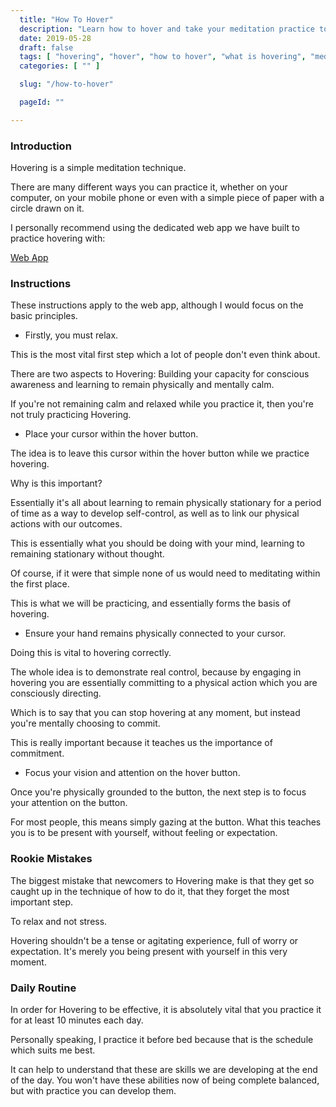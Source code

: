 ```yaml
---
  title: "How To Hover"
  description: "Learn how to hover and take your meditation practice to the next level."
  date: 2019-05-28
  draft: false
  tags: [ "hovering", "hover", "how to hover", "what is hovering", "meditation", "meditation technique", "porn addiction recovery", "neverfap deluxe", "neverfap" ]
  categories: [ "" ]

  slug: "/how-to-hover"

  pageId: ""

---
```


<h3>Introduction</h3>

Hovering is a simple meditation technique.

There are many different ways you can practice it, whether on your computer, on your mobile phone or even with a simple piece of paper with a circle drawn on it. 

I personally recommend using the dedicated web app we have built to practice hovering with:

<a href="https://hovering.neverfapdeluxe.com/" class="link">Web App</a>


<h3>Instructions</h3>

These instructions apply to the web app, although I would focus on the basic principles. 


- Firstly, you must relax.

This is the most vital first step which a lot of people don't even think about.

There are two aspects to Hovering: Building your capacity for conscious awareness and learning to remain physically and mentally calm.

If you're not remaining calm and relaxed while you practice it, then you're not truly practicing Hovering.


- Place your cursor within the hover button.

The idea is to leave this cursor within the hover button while we practice hovering.

Why is this important?

Essentially it's all about learning to remain physically stationary for a period of time as a way to develop self-control, as well as to link our physical actions with our outcomes.

This is essentially what you should be doing with your mind, learning to remaining stationary without thought.

Of course, if it were that simple none of us would need to meditating within the first place.

This is what we will be practicing, and essentially forms the basis of hovering.


- Ensure your hand remains physically connected to your cursor.

Doing this is vital to hovering correctly. 

The whole idea is to demonstrate real control, because by engaging in hovering you are essentially committing to a physical action which you are consciously directing.

Which is to say that you can stop hovering at any moment, but instead you're mentally choosing to commit.

This is really important because it teaches us the importance of commitment.


- Focus your vision and attention on the hover button.

Once you're physically grounded to the button, the next step is to focus your attention on the button. 

For most people, this means simply gazing at the button. What this teaches you is to be present with yourself, without feeling or expectation.


<h3>Rookie Mistakes</h3>

The biggest mistake that newcomers to Hovering make is that they get so caught up in the technique of how to do it, that they forget the most important step. 

To relax and not stress. 

Hovering shouldn't be a tense or agitating experience, full of worry or expectation. It's merely you being present with yourself in this very moment. 


<h3>Daily Routine</h3>

In order for Hovering to be effective, it is absolutely vital that you practice it for at least 10 minutes each day. 

Personally speaking, I practice it before bed because that is the schedule which suits me best.

It can help to understand that these are skills we are developing at the end of the day. You won't have these abilities now of being complete balanced, but with practice you can develop them.
